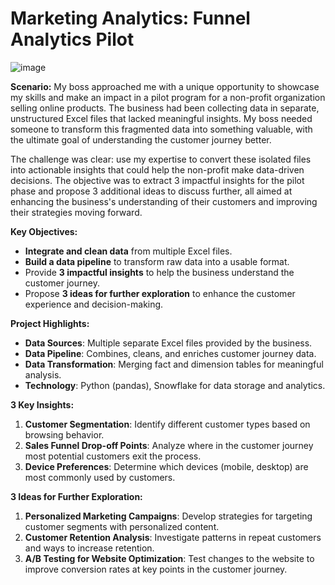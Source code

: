 # Marketing Analytics: Funnel Analytics Pilot
![image](https://github.com/user-attachments/assets/d471a440-4279-4290-8c8c-38cf9913f11a)


**Scenario:**
My boss approached me with a unique opportunity to showcase my skills and make an impact in a pilot program for a non-profit organization selling online products. The business had been collecting data in separate, unstructured Excel files that lacked meaningful insights. My boss needed someone to transform this fragmented data into something valuable, with the ultimate goal of understanding the customer journey better. 

The challenge was clear: use my expertise to convert these isolated files into actionable insights that could help the non-profit make data-driven decisions. The objective was to extract 3 impactful insights for the pilot phase and propose 3 additional ideas to discuss further, all aimed at enhancing the business's understanding of their customers and improving their strategies moving forward.

**Key Objectives:**
- **Integrate and clean data** from multiple Excel files.
- **Build a data pipeline** to transform raw data into a usable format.
- Provide **3 impactful insights** to help the business understand the customer journey.
- Propose **3 ideas for further exploration** to enhance the customer experience and decision-making.

**Project Highlights:**
- **Data Sources**: Multiple separate Excel files provided by the business.
- **Data Pipeline**: Combines, cleans, and enriches customer journey data.
- **Data Transformation**: Merging fact and dimension tables for meaningful analysis.
- **Technology**: Python (pandas), Snowflake for data storage and analytics.

**3 Key Insights:**
1. **Customer Segmentation**: Identify different customer types based on browsing behavior.
2. **Sales Funnel Drop-off Points**: Analyze where in the customer journey most potential customers exit the process.
3. **Device Preferences**: Determine which devices (mobile, desktop) are most commonly used by customers.

**3 Ideas for Further Exploration:**
1. **Personalized Marketing Campaigns**: Develop strategies for targeting customer segments with personalized content.
2. **Customer Retention Analysis**: Investigate patterns in repeat customers and ways to increase retention.
3. **A/B Testing for Website Optimization**: Test changes to the website to improve conversion rates at key points in the customer journey.
